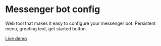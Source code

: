 # Messenger bot config

Web tool that makes it easy to configure your messenger bot. Persistent menu, greeting text, get started button.

[Live demo](https://messenger-bot-config-tool.firebaseapp.com/)
